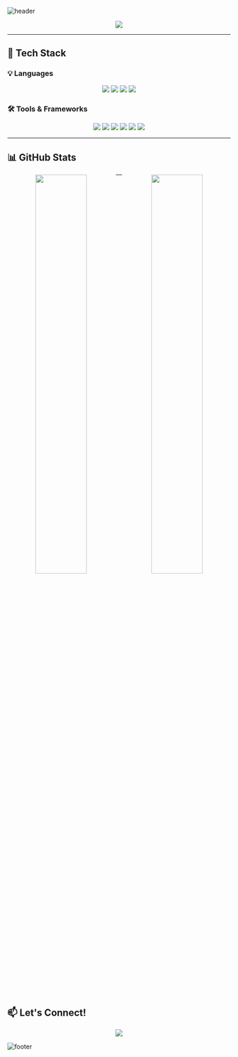 ![header](https://capsule-render.vercel.app/api?type=waving&color=gradient&height=250&section=header&text=Hello,%20I'm%20Seungchan!&fontSize=60&fontAlignY=40)
<!--  
<p align="center">
  <a href="mailto:baekchan1024@gmail.com">
    <img src="https://img.shields.io/badge/Gmail-d14836?style=flat-square&logo=Gmail&logoColor=white" />
  </a>
</p>
 -->

<p align="center">
  <img src="https://readme-typing-svg.demolab.com?font=Fira+Code&pause=1000&color=0078D4&center=true&vCenter=true&width=500&lines=Software+Developer+%F0%9F%91%8B;Java+%E2%9D%A4%EF%B8%8F+Spring;Kotlin+%E2%9D%A4%EF%B8%8F+Spring" />
</p>

---

## 🚀 Tech Stack

### 💡 Languages
<p align="center">
  <img src="https://img.shields.io/badge/Java-007396?style=for-the-badge&logo=java&logoColor=white" />
  <img src="https://img.shields.io/badge/Kotlin-7F52FF?style=for-the-badge&logo=kotlin&logoColor=white" />
  <img src="https://img.shields.io/badge/Python-3776AB?style=for-the-badge&logo=python&logoColor=white" />
  <img src="https://img.shields.io/badge/C-00599C?style=for-the-badge&logo=c&logoColor=white" />
</p>

### 🛠️ Tools & Frameworks
<p align="center">
  <img src="https://img.shields.io/badge/Spring-6DB33F?style=for-the-badge&logo=spring&logoColor=white" />
  <img src="https://img.shields.io/badge/Django-092E20?style=for-the-badge&logo=django&logoColor=white" />
  <img src="https://img.shields.io/badge/Kubernetes-326CE5?style=for-the-badge&logo=kubernetes&logoColor=white" />
  <img src="https://img.shields.io/badge/Docker-2496ED?style=for-the-badge&logo=docker&logoColor=white" />
  <img src="https://img.shields.io/badge/PostgreSQL-336791?style=for-the-badge&logo=postgresql&logoColor=white" />
  <img src="https://img.shields.io/badge/MySQL-4479A1?style=for-the-badge&logo=mysql&logoColor=white" />
</p>

---

## 📊 GitHub Stats

<div align="center">
  <img align="left" src="https://github-readme-stats.vercel.app/api?username=BaekChan1024&show_icons=true&theme=light&hide=stars" width="48%" />
  <img align="right" src="https://github-readme-stats.vercel.app/api/top-langs/?username=BaekChan1024&layout=compact&theme=light" width="48%" />
</div>

---

## 📫 Let's Connect!
<p align="center">
<!--   <a href="https://velog.io/@14_seungchan">
    <img src="https://img.shields.io/badge/Velog-20C997?style=for-the-badge&logo=velog&logoColor=white" />
  </a> -->
  <a href="mailto:baekchan1024@gmail.com">
    <img src="https://img.shields.io/badge/Gmail-d14836?style=for-the-badge&logo=Gmail&logoColor=white" />
  </a>
</p>

![footer](https://capsule-render.vercel.app/api?type=waving&color=gradient&height=150&section=footer)
